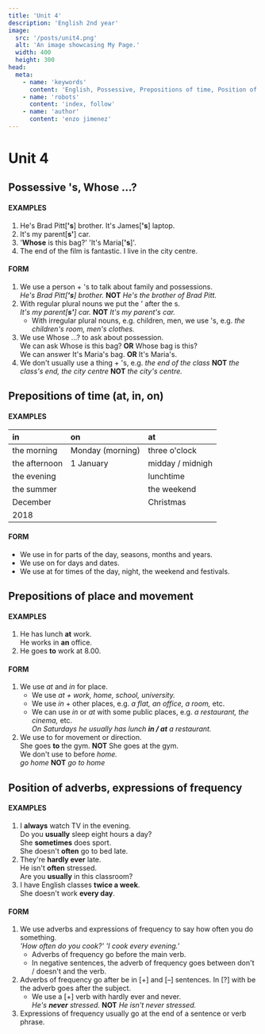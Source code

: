 ```yaml
---
title: 'Unit 4'
description: 'English 2nd year'
image:
  src: '/posts/unit4.png'
  alt: 'An image showcasing My Page.'
  width: 400
  height: 300
head:
  meta:
    - name: 'keywords'
      content: 'English, Possessive, Prepositions of time, Position of adverbs, expressions of frequency'
    - name: 'robots'
      content: 'index, follow'
    - name: 'author'
      content: 'enzo jimenez'
---
```

# Unit 4

## Possessive 's, Whose ...?
#### EXAMPLES
1. He's Brad Pitt[**'s**] brother. It's James[**'s**] laptop.
2. It's my parent[**s'**] car.
3. '**Whose** is this bag?' 'It's Maria[**'s**]'.
4. The end of the film is fantastic. I live in the city centre.

#### FORM
1. We use a person + 's to talk about family and possessions.  
  _He's Brad Pitt[**'s**] brother._ **NOT** _He's the brother of Brad Pitt._
2. With regular plural nouns we put the ' after the s.  
  _It's my parent[**s'**] car._ **NOT** _It's my parent's car._
    - With irregular plural nouns, e.g. children, men, we use 's, e.g. _the children's room, men's clothes._
3. We use Whose ...? to ask about possession.  
  We can ask Whose is this bag? **OR** Whose bag is this?  
  We can answer It's Maria's bag. **OR** It's Maria's.
4. We don't usually use a thing + 's, e.g. _the end of the class_ **NOT** _the class's end, the city centre_ **NOT** _the city's centre._

## Prepositions of time (at, in, on)
#### EXAMPLES
|    **in**   |      **on**    |    **at**      |
|:------------|:---------------|:---------------|
|the morning  |Monday (morning)|three o'clock   |
|the afternoon|1 January       |midday / midnigh|
|the evening  |                |lunchtime       |
|the summer   |                |the weekend     |
|December     |                |Christmas       |
|2018         |                |                |
 
#### FORM
- We use in for parts of the day, seasons, months and years.
- We use on for days and dates.
- We use at for times of the day, night, the weekend and festivals.

## Prepositions of place and movement
#### EXAMPLES
1. He has lunch **at** work.  
   He works in **an** office.  
2. He goes **to** work at 8.00.

#### FORM
1. We use _at_ and _in_ for place.
    - We use _at + work, home, school, university._
    - We use _in_ + other places, e.g. _a flat, an office, a room,_ etc.
    - We can use _in_ or _at_ with some public places, e.g. _a restaurant, the cinema,_ etc.  
      _On Saturdays he usually has lunch **in / at** a restaurant._
2. We use to for movement or direction.  
  She goes **to** the gym. **NOT** She goes at the gym.  
  We don't use to before _home._  
  _go home_ **NOT** _go to home_

## Position of adverbs, expressions of frequency
#### EXAMPLES
1. I **always** watch TV in the evening.  
Do you **usually** sleep eight hours a day?  
She **sometimes** does sport.  
She doesn't **often** go to bed late.
2. They're **hardly ever** late.  
He isn't **often** stressed.  
Are you **usually** in this classroom?
3. I have English classes **twice a week**.  
She doesn't work **every day**.

#### FORM
1. We use adverbs and expressions of frequency to say how often you do
something.  
_'How often do you cook?' 'I cook every evening.'_  
    - Adverbs of frequency go before the main verb.
    - In negative sentences, the adverb of frequency goes between don't /
doesn't and the verb.
2. Adverbs of frequency go after be in \[+\] and \[–\] sentences. In \[?\] with be the
adverb goes after the subject.
    - We use a \[+\] verb with hardly ever and never.  
    _He's **never** stressed._ **NOT** _He isn't never stressed._
3. Expressions of frequency usually go at the end of a sentence or verb
phrase.
